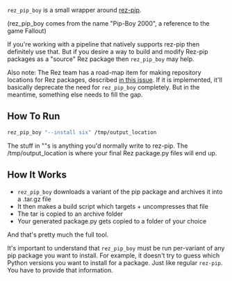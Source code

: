 ``rez_pip_boy`` is a small wrapper around [rez-pip](https://github.com/nerdvegas/rez/blob/a9f61980a9cebcf67df09023cccdcbf1b9edea66/wiki/pages/Pip.md).

(rez_pip_boy comes from the name "Pip-Boy 2000", a reference to the game Fallout)

If you're working with a pipeline that natively supports rez-pip then
definitely use that. But if you desire a way to build and modify Rez-pip
packages as a "source" Rez package then ``rez_pip_boy`` may help.

Also note: The Rez team has a road-map item for making
repository locations for Rez packages, described
[in this issue](https://github.com/nerdvegas/rez/issues/673).
If it is implemented, it'll basically deprecate the need for
``rez_pip_boy`` completely. But in the meantime, something else needs to
fill the gap.

## How To Run

```sh
rez_pip_boy "--install six" /tmp/output_location
```

The stuff in ""s is anything you'd normally write to rez-pip.
The /tmp/output_location is where your final Rez package.py files will
end up.


## How It Works

- ``rez_pip_boy`` downloads a variant of the pip package and archives it into a .tar.gz file
- It then makes a build script which targets + uncompresses that file
- The tar is copied to an archive folder
- Your generated package.py gets copied to a folder of your choice

And that's pretty much the full tool.

It's important to understand that ``rez_pip_boy`` must be run
per-variant of any pip package you want to install. For example, it
doesn't try to guess which Python versions you want to install for
a package. Just like regular ``rez-pip``. You have to provide that
information.
